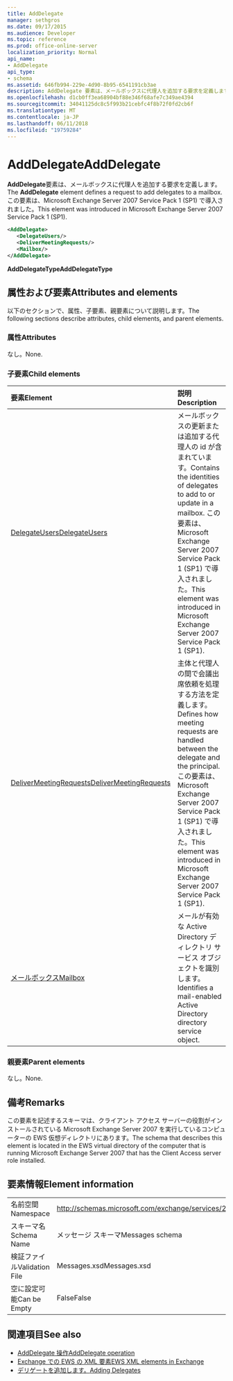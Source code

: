 ```yaml
---
title: AddDelegate
manager: sethgros
ms.date: 09/17/2015
ms.audience: Developer
ms.topic: reference
ms.prod: office-online-server
localization_priority: Normal
api_name:
- AddDelegate
api_type:
- schema
ms.assetid: 646fb994-229e-4d90-8b95-6541191cb3ae
description: AddDelegate 要素は、メールボックスに代理人を追加する要求を定義します。 この要素は、Microsoft Exchange Server 2007 Service Pack 1 (SP1) で導入されました。
ms.openlocfilehash: d1cb0ff3ea68904bf88e346f68afe7c349ae4394
ms.sourcegitcommit: 34041125dc8c5f993b21cebfc4f8b72f0fd2cb6f
ms.translationtype: MT
ms.contentlocale: ja-JP
ms.lasthandoff: 06/11/2018
ms.locfileid: "19759284"
---
```

# <a name="adddelegate"></a><span data-ttu-id="b439b-104">AddDelegate</span><span class="sxs-lookup"><span data-stu-id="b439b-104">AddDelegate</span></span>

<span data-ttu-id="b439b-105">**AddDelegate**要素は、メールボックスに代理人を追加する要求を定義します。</span><span class="sxs-lookup"><span data-stu-id="b439b-105">The **AddDelegate** element defines a request to add delegates to a mailbox.</span></span> <span data-ttu-id="b439b-106">この要素は、Microsoft Exchange Server 2007 Service Pack 1 (SP1) で導入されました。</span><span class="sxs-lookup"><span data-stu-id="b439b-106">This element was introduced in Microsoft Exchange Server 2007 Service Pack 1 (SP1).</span></span> 
  
```xml
<AddDelegate>
   <DelegateUsers/>
   <DeliverMeetingRequests/>
   <Mailbox/>
</AddDelegate>
```

 <span data-ttu-id="b439b-107">**AddDelegateType**</span><span class="sxs-lookup"><span data-stu-id="b439b-107">**AddDelegateType**</span></span>
## <a name="attributes-and-elements"></a><span data-ttu-id="b439b-108">属性および要素</span><span class="sxs-lookup"><span data-stu-id="b439b-108">Attributes and elements</span></span>

<span data-ttu-id="b439b-109">以下のセクションで、属性、子要素、親要素について説明します。</span><span class="sxs-lookup"><span data-stu-id="b439b-109">The following sections describe attributes, child elements, and parent elements.</span></span>
  
### <a name="attributes"></a><span data-ttu-id="b439b-110">属性</span><span class="sxs-lookup"><span data-stu-id="b439b-110">Attributes</span></span>

<span data-ttu-id="b439b-111">なし。</span><span class="sxs-lookup"><span data-stu-id="b439b-111">None.</span></span>
  
### <a name="child-elements"></a><span data-ttu-id="b439b-112">子要素</span><span class="sxs-lookup"><span data-stu-id="b439b-112">Child elements</span></span>

|<span data-ttu-id="b439b-113">**要素**</span><span class="sxs-lookup"><span data-stu-id="b439b-113">**Element**</span></span>|<span data-ttu-id="b439b-114">**説明**</span><span class="sxs-lookup"><span data-stu-id="b439b-114">**Description**</span></span>|
|:-----|:-----|
|[<span data-ttu-id="b439b-115">DelegateUsers</span><span class="sxs-lookup"><span data-stu-id="b439b-115">DelegateUsers</span></span>](delegateusers.md) <br/> |<span data-ttu-id="b439b-116">メールボックスの更新または追加する代理人の id が含まれています。</span><span class="sxs-lookup"><span data-stu-id="b439b-116">Contains the identities of delegates to add to or update in a mailbox.</span></span> <span data-ttu-id="b439b-117">この要素は、Microsoft Exchange Server 2007 Service Pack 1 (SP1) で導入されました。</span><span class="sxs-lookup"><span data-stu-id="b439b-117">This element was introduced in Microsoft Exchange Server 2007 Service Pack 1 (SP1).</span></span>  <br/> |
|[<span data-ttu-id="b439b-118">DeliverMeetingRequests</span><span class="sxs-lookup"><span data-stu-id="b439b-118">DeliverMeetingRequests</span></span>](delivermeetingrequests.md) <br/> |<span data-ttu-id="b439b-119">主体と代理人の間で会議出席依頼を処理する方法を定義します。</span><span class="sxs-lookup"><span data-stu-id="b439b-119">Defines how meeting requests are handled between the delegate and the principal.</span></span> <span data-ttu-id="b439b-120">この要素は、Microsoft Exchange Server 2007 Service Pack 1 (SP1) で導入されました。</span><span class="sxs-lookup"><span data-stu-id="b439b-120">This element was introduced in Microsoft Exchange Server 2007 Service Pack 1 (SP1).</span></span>  <br/> |
|[<span data-ttu-id="b439b-121">メールボックス</span><span class="sxs-lookup"><span data-stu-id="b439b-121">Mailbox</span></span>](mailbox.md) <br/> |<span data-ttu-id="b439b-122">メールが有効な Active Directory ディレクトリ サービス オブジェクトを識別します。</span><span class="sxs-lookup"><span data-stu-id="b439b-122">Identifies a mail-enabled Active Directory directory service object.</span></span>  <br/> |
   
### <a name="parent-elements"></a><span data-ttu-id="b439b-123">親要素</span><span class="sxs-lookup"><span data-stu-id="b439b-123">Parent elements</span></span>

<span data-ttu-id="b439b-124">なし。</span><span class="sxs-lookup"><span data-stu-id="b439b-124">None.</span></span>
  
## <a name="remarks"></a><span data-ttu-id="b439b-125">備考</span><span class="sxs-lookup"><span data-stu-id="b439b-125">Remarks</span></span>

<span data-ttu-id="b439b-126">この要素を記述するスキーマは、クライアント アクセス サーバーの役割がインストールされている Microsoft Exchange Server 2007 を実行しているコンピューターの EWS 仮想ディレクトリにあります。</span><span class="sxs-lookup"><span data-stu-id="b439b-126">The schema that describes this element is located in the EWS virtual directory of the computer that is running Microsoft Exchange Server 2007 that has the Client Access server role installed.</span></span>
  
## <a name="element-information"></a><span data-ttu-id="b439b-127">要素情報</span><span class="sxs-lookup"><span data-stu-id="b439b-127">Element information</span></span>

|||
|:-----|:-----|
|<span data-ttu-id="b439b-128">名前空間</span><span class="sxs-lookup"><span data-stu-id="b439b-128">Namespace</span></span>  <br/> |http://schemas.microsoft.com/exchange/services/2006/messages  <br/> |
|<span data-ttu-id="b439b-129">スキーマ名</span><span class="sxs-lookup"><span data-stu-id="b439b-129">Schema Name</span></span>  <br/> |<span data-ttu-id="b439b-130">メッセージ スキーマ</span><span class="sxs-lookup"><span data-stu-id="b439b-130">Messages schema</span></span>  <br/> |
|<span data-ttu-id="b439b-131">検証ファイル</span><span class="sxs-lookup"><span data-stu-id="b439b-131">Validation File</span></span>  <br/> |<span data-ttu-id="b439b-132">Messages.xsd</span><span class="sxs-lookup"><span data-stu-id="b439b-132">Messages.xsd</span></span>  <br/> |
|<span data-ttu-id="b439b-133">空に設定可能</span><span class="sxs-lookup"><span data-stu-id="b439b-133">Can be Empty</span></span>  <br/> |<span data-ttu-id="b439b-134">False</span><span class="sxs-lookup"><span data-stu-id="b439b-134">False</span></span>  <br/> |
   
## <a name="see-also"></a><span data-ttu-id="b439b-135">関連項目</span><span class="sxs-lookup"><span data-stu-id="b439b-135">See also</span></span>

- [<span data-ttu-id="b439b-136">AddDelegate 操作</span><span class="sxs-lookup"><span data-stu-id="b439b-136">AddDelegate operation</span></span>](adddelegate-operation.md)
- [<span data-ttu-id="b439b-137">Exchange での EWS の XML 要素</span><span class="sxs-lookup"><span data-stu-id="b439b-137">EWS XML elements in Exchange</span></span>](ews-xml-elements-in-exchange.md)
- [<span data-ttu-id="b439b-138">デリゲートを追加します。</span><span class="sxs-lookup"><span data-stu-id="b439b-138">Adding Delegates</span></span>](http://msdn.microsoft.com/library/3a744150-66a3-4a13-9433-793603ba5038%28Office.15%29.aspx)

